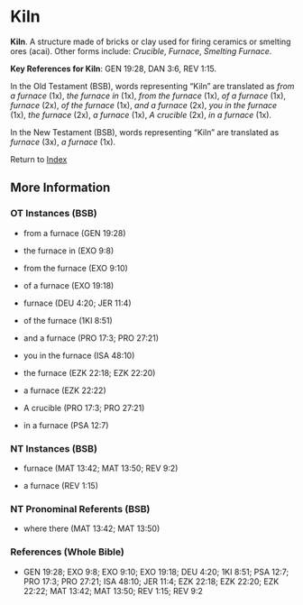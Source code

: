 # Kiln
**Kiln**. 
A structure made of bricks or clay used for firing ceramics or smelting ores (acai). 
Other forms include: 
*Crucible*, *Furnace*, *Smelting Furnace*. 


**Key References for Kiln**: 
GEN 19:28, DAN 3:6, REV 1:15. 


In the Old Testament (BSB), words representing “Kiln” are translated as 
*from a furnace* (1x), *the furnace in* (1x), *from the furnace* (1x), *of a furnace* (1x), *furnace* (2x), *of the furnace* (1x), *and a furnace* (2x), *you in the furnace* (1x), *the furnace* (2x), *a furnace* (1x), *A crucible* (2x), *in a furnace* (1x). 


In the New Testament (BSB), words representing “Kiln” are translated as 
*furnace* (3x), *a furnace* (1x). 


Return to [Index](00-Index.md)

## More Information

### OT Instances (BSB)

* from a furnace (GEN 19:28)

* the furnace in (EXO 9:8)

* from the furnace (EXO 9:10)

* of a furnace (EXO 19:18)

* furnace (DEU 4:20; JER 11:4)

* of the furnace (1KI 8:51)

* and a furnace (PRO 17:3; PRO 27:21)

* you in the furnace (ISA 48:10)

* the furnace (EZK 22:18; EZK 22:20)

* a furnace (EZK 22:22)

* A crucible (PRO 17:3; PRO 27:21)

* in a furnace (PSA 12:7)



### NT Instances (BSB)

* furnace (MAT 13:42; MAT 13:50; REV 9:2)

* a furnace (REV 1:15)



### NT Pronominal Referents (BSB)

* where there (MAT 13:42; MAT 13:50)



### References (Whole Bible)

* GEN 19:28; EXO 9:8; EXO 9:10; EXO 19:18; DEU 4:20; 1KI 8:51; PSA 12:7; PRO 17:3; PRO 27:21; ISA 48:10; JER 11:4; EZK 22:18; EZK 22:20; EZK 22:22; MAT 13:42; MAT 13:50; REV 1:15; REV 9:2



